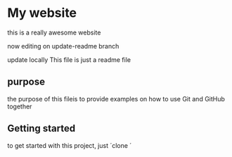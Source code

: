 # My website

this is a really awesome website 

now editing on update-readme branch

update locally
This file is just a readme file 

## purpose

the purpose of this fileis to provide examples
on how to use Git and GitHub together

## Getting started
to get started with this project, just ´clone ´
